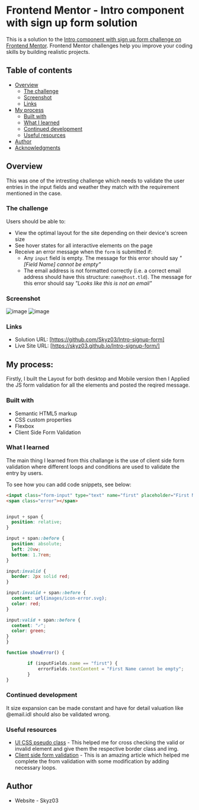 # Frontend Mentor - Intro component with sign up form solution

This is a solution to the [Intro component with sign up form challenge on Frontend Mentor](https://www.frontendmentor.io/challenges/intro-component-with-signup-form-5cf91bd49edda32581d28fd1). Frontend Mentor challenges help you improve your coding skills by building realistic projects. 

## Table of contents

- [Overview](#overview)
  - [The challenge](#the-challenge)
  - [Screenshot](#screenshot)
  - [Links](#links)
- [My process](#my-process)
  - [Built with](#built-with)
  - [What I learned](#what-i-learned)
  - [Continued development](#continued-development)
  - [Useful resources](#useful-resources)
- [Author](#author)
- [Acknowledgments](#acknowledgments)


## Overview
This was one of the intresting challenge which needs to validate the user entries in the input fields and weather they match with the requirement mentioned in the case. 

### The challenge

Users should be able to:

- View the optimal layout for the site depending on their device's screen size
- See hover states for all interactive elements on the page
- Receive an error message when the `form` is submitted if:
  - Any `input` field is empty. The message for this error should say *"[Field Name] cannot be empty"*
  - The email address is not formatted correctly (i.e. a correct email address should have this structure: `name@host.tld`). The message for this error should say *"Looks like this is not an email"*

### Screenshot

![image](https://user-images.githubusercontent.com/42742924/128151248-3ce85c2c-8013-4b3b-a822-74c1fb13015d.png)
![image](https://user-images.githubusercontent.com/42742924/128151269-1f970d21-9538-4557-a825-f772075b4b6c.png)

### Links

- Solution URL: [https://github.com/Skyz03/Intro-signup-form]
- Live Site URL: [https://skyz03.github.io/Intro-signup-form/]

## My process:
Firstly, I built the Layout for both desktop and Mobile version then I Applied the JS form validation for all the elements and posted the reqired message.

### Built with

- Semantic HTML5 markup
- CSS custom properties
- Flexbox
- Client Side Form Validation

### What I learned

The main thing I learned from this challange is the use of client side form validation where different loops and conditions are used to validate the entry by users.

To see how you can add code snippets, see below:

```html
<input class="form-input" type="text" name="first" placeholder="First Name" required>
<span class="error"></span>
```
```css psedo Element

input + span {
  position: relative;
}

input + span::before {
  position: absolute;
  left: 20vw;
  bottom: 1.7rem;
}

input:invalid {
  border: 2px solid red;
}

input:invalid + span::before {
  content: url(images/icon-error.svg);
  color: red;
}

input:valid + span::before {
  content: "✓";
  color: green;
}
}
```
```js
function showError() {

        if (inputFields.name == "first") {
            errorFields.textContent = "First Name cannot be empty";
        }
}
```

### Continued development

It size expansion can be made constant and have for detail valuation like @email.idl should also be validated wrong.

### Useful resources

- [UI CSS pseudo class](https://developer.mozilla.org/en-US/docs/Learn/Forms/UI_pseudo-classes) - This helped me for cross checking the valid or invalid element and give them the respective border class and img.
- [Client side form validation](https://developer.mozilla.org/en-US/docs/Learn/Forms/Form_validation) - This is an amazing article which helped me complete the from validation with some modification by adding necessary loops.



## Author

- Website - Skyz03
